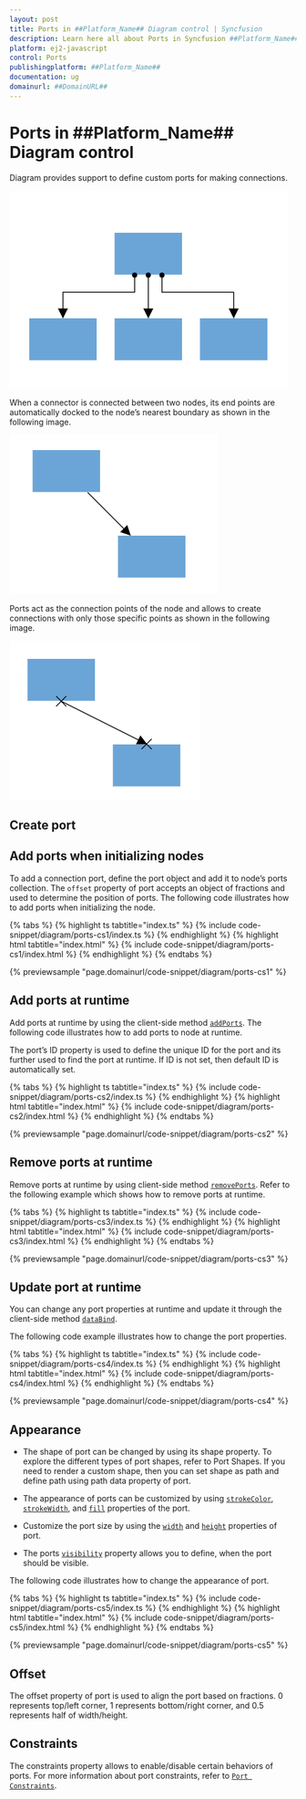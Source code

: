 ```yaml
---
layout: post
title: Ports in ##Platform_Name## Diagram control | Syncfusion
description: Learn here all about Ports in Syncfusion ##Platform_Name## Diagram control of Syncfusion Essential JS 2 and more.
platform: ej2-javascript
control: Ports 
publishingplatform: ##Platform_Name##
documentation: ug
domainurl: ##DomainURL##
---
```


# Ports in ##Platform_Name## Diagram control

Diagram provides support to define custom ports for making connections.

![Port](images/Port1.png)

<!-- markdownlint-disable MD033 -->

When a connector is connected between two nodes, its end points are automatically docked to the node’s nearest boundary as shown in the following image.

![Port to Port](images/port2.png)

Ports act as the connection points of the node and allows to create connections with only those specific points as shown in the following image.

![Port Image](images/Port3.png)

## Create port

## Add ports when initializing nodes

To add a connection port, define the port object and add it to node’s ports collection. The `offset` property of port accepts an object of fractions and used to determine the position of ports. The following code illustrates how to add ports when initializing the node.

{% tabs %}
{% highlight ts tabtitle="index.ts" %}
{% include code-snippet/diagram/ports-cs1/index.ts %}
{% endhighlight %}
{% highlight html tabtitle="index.html" %}
{% include code-snippet/diagram/ports-cs1/index.html %}
{% endhighlight %}
{% endtabs %}
          
{% previewsample "page.domainurl/code-snippet/diagram/ports-cs1" %}

## Add ports at runtime

Add ports at runtime by using the client-side method [`addPorts`](../api/diagram#addPorts). The following code illustrates how to add ports to node at runtime.

The port’s ID property is used to define the unique ID for the port and its further used to find the port at runtime.
If ID is not set, then default ID is automatically set.

{% tabs %}
{% highlight ts tabtitle="index.ts" %}
{% include code-snippet/diagram/ports-cs2/index.ts %}
{% endhighlight %}
{% highlight html tabtitle="index.html" %}
{% include code-snippet/diagram/ports-cs2/index.html %}
{% endhighlight %}
{% endtabs %}
          
{% previewsample "page.domainurl/code-snippet/diagram/ports-cs2" %}

## Remove ports at runtime

Remove ports at runtime by using client-side method [`removePorts`](../api/diagram#removePorts). Refer to the following example which shows how to remove ports at runtime.

{% tabs %}
{% highlight ts tabtitle="index.ts" %}
{% include code-snippet/diagram/ports-cs3/index.ts %}
{% endhighlight %}
{% highlight html tabtitle="index.html" %}
{% include code-snippet/diagram/ports-cs3/index.html %}
{% endhighlight %}
{% endtabs %}
          
{% previewsample "page.domainurl/code-snippet/diagram/ports-cs3" %}

## Update port at runtime

You can change any port properties at runtime and update it through the client-side method [`dataBind`](../api/diagram#dataBind).

The following code example illustrates how to change the port properties.

{% tabs %}
{% highlight ts tabtitle="index.ts" %}
{% include code-snippet/diagram/ports-cs4/index.ts %}
{% endhighlight %}
{% highlight html tabtitle="index.html" %}
{% include code-snippet/diagram/ports-cs4/index.html %}
{% endhighlight %}
{% endtabs %}
          
{% previewsample "page.domainurl/code-snippet/diagram/ports-cs4" %}

## Appearance

* The shape of port can be changed by using its shape property. To explore the different types of port shapes, refer to Port Shapes. If you need to render a custom shape, then you can set shape as path and define path using path data property of port.

* The appearance of ports can be customized by using [`strokeColor`](../api/diagram/port#strokeColor-string), [`strokeWidth`](../api/diagram/port#strokeWidth-string), and [`fill`](../api/diagram/port#fill-string) properties of the port.

* Customize the port size by using the [`width`](../api/diagram/port#width-number) and [`height`](../api/diagram/port#height-number) properties of port.

* The ports [`visibility`](../api/diagram/port#visibility-boolean) property allows you to define, when the port should be visible.

The following code illustrates how to change the appearance of port.

{% tabs %}
{% highlight ts tabtitle="index.ts" %}
{% include code-snippet/diagram/ports-cs5/index.ts %}
{% endhighlight %}
{% highlight html tabtitle="index.html" %}
{% include code-snippet/diagram/ports-cs5/index.html %}
{% endhighlight %}
{% endtabs %}
          
{% previewsample "page.domainurl/code-snippet/diagram/ports-cs5" %}

## Offset

The offset property of port is used to align the port based on fractions. 0 represents top/left corner, 1 represents bottom/right corner, and 0.5 represents half of width/height.

## Constraints

The constraints property allows to enable/disable certain behaviors of ports. For more information about port constraints, refer to [`Port Constraints`](../api/diagram/port#constraints-portconstraints).
